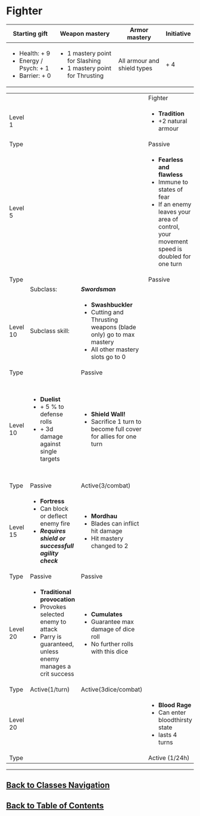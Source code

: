 #   Fighter

|Starting gift   |Weapon mastery   |Armor mastery   |Initiative   |
|---|---|---|---|
|<ul><li>Health: + 9</li><li>Energy / Psych: + 1</li><li>Barrier: + 0</li></ul>   |<ul><li>1 mastery point for Slashing</li><li>1 mastery point for Thrusting</li></ul>   |All armour and shield types   | + 4   |

|   |   |   |   |   |   |   |
|---|---|---|---|---|---|---|
|   |   |   |Fighter   |   |   |
|Level 1   |   |   |<ul><li>**Tradition**</li><li>+2 natural armour</li></ul>   |   |   |
|Type   |   |   |Passive   |   |   |
|Level 5   |   |   |<ul><li>**Fearless and flawless**</li><li>Immune to states of fear</li><li>If an enemy leaves your area of control, your movement speed is doubled for one turn</li></ul>   |   |   |
|Type   |   |   |Passive   |   |   |
|   |Subclass:   |***Swordsman***   |   |Subclass:   |***Lancer***   |
|Level 10   |Subclass skill:   |<ul><li>**Swashbuckler**</li><li>Cutting and Thrusting weapons (blade only) go to max mastery</li><li>All other mastery slots go to 0</li></ul>   |   |Subclass skill:   | <ul><li>**Lancer**</li><li> + 5 % in reflex</li><li> + 3 mastery level points to distribute</li></ul>   |
|Type   |   |Passive   |   |   |Passive   |
|Level 10   |<ul><li>**Duelist**</li><li> + 5 % to defense rolls</li><li> + 3d damage against single targets</li></ul>   |<ul><li>**Shield Wall!**</li><li>Sacrifice 1 turn to become full cover for allies for one turn</li></ul>   |   |<ul><li>**I have a long arm!**</li><li>If behind an ally that is attacked in close combat, you can counterattack (-20%)</li></ul>   |<ul><li>**Well tried**</li><li>If enemy uses melee and misses, you can push them three squares</li><li>If that hits a wall, the enemy is stunned</li></ul>   |
|Type   |Passive   |Active(3/combat)   |   |Passive   |Active(1/parry)   |
|Level 15   |<ul><li>**Fortress**</li><li>Can block or deflect enemy fire</li><li>***Requires shield or successfull agility check***</li></ul>   |<ul><li>**Mordhau**</li><li>Blades can inflict hit damage</li><li>Hit mastery changed to 2</li></ul>   |   |<ul><li>**Civilised sweep**</li><li>When parrying, can launch an area attack, dealing spear damage</li></ul>|<ul><li>**Prepared defense**</li><li>Gain 2 temporary armour on successfull block or parry</li></ul>   |
|Type   |Passive   |Passive   |   |Active(1/parry)   |Passive   |
|Level 20   |<ul><li>**Traditional provocation**</li><li>Provokes selected enemy to attack</li><li>Parry is guaranteed, unless enemy manages a crit success</li></ul>   |<ul><li>**Cumulates**</li><li>Guarantee max damage of dice roll</li><li>No further rolls with this dice</li></ul>   |   |<ul><li>**Brutal hug**</li><li>Grabs opponent, dealing weapon damage</li><li>Vampirizes 50% of damage dealt</li></ul>   |<ul><li>**Shar spear**</li><li> + 16 dmg with spear and hallebard</li></ul>   |
|Type   |Active(1/turn)   |Active(3dice/combat)   |   |Active(2/combat)   |Passive   |
|Level 20   |   |   |<ul><li>**Blood Rage**</li><li>Can enter bloodthirsty state</li><li>lasts 4 turns</li></ul>   |   |   |
|Type   |   |   |Active (1/24h)   |   |   |

---
##  [Back to Classes Navigation](ClassesNavigation.md)
##  [Back to Table of Contents](../TableOfContents.md)